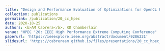 ```yaml
---
title: "Design and Performance Evaluation of Optimizations for OpenCL FPGA Kernels"
collection: publications
permalink: /publication/20_cc_hpec
date: 2020-10-25
authors: <b>AM Cabrera</b>, RD Chamberlain 
venue: "HPEC '20: IEEE High Performance Extreme Computing Conference"
paperurl: 'https://ieeexplore.ieee.org/abstract/document/9286221'
slidesurl: 'https://cabreraam.github.io/files/presentations/20_cc_hpec_pres.pdf'
---
```

